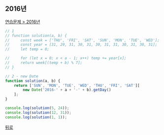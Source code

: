 ## 2016년

[연습문제 > 2016년](https://programmers.co.kr/learn/courses/30/lessons/12901)

``` js
// 1
// function solution(a, b) {
//     const week = ['THU', 'FRI', 'SAT', 'SUN', 'MON', 'TUE', 'WED'];
//     const year = [31, 29, 31, 30, 31, 30, 31, 31, 30, 31, 30, 31];
//     let temp = 0;

//     for (let x = 0; x < a - 1; x++) temp += year[x];
//     return week[(temp + b) % 7];
// }

// 2 - new Date
function solution(a, b) {
    return ['SUN', 'MON', 'TUE', 'WED', 'THU', 'FRI', 'SAT'][
        new Date('2016-' + a + '-' + b).getDay()
    ];
}

console.log(solution(5, 24));
console.log(solution(12, 31));
console.log(solution(1, 1));
```

[뒤로](https://github.com/SeongYongLee/TIL/tree/main/Algorithm/Programmers)